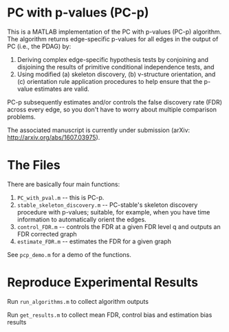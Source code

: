 # PC with p-values (PC-p)

This is a MATLAB implementation of the PC with p-values (PC-p) algorithm. The algorithm returns edge-specific p-values for all edges in the output of PC (i.e., the PDAG) by:

1. Deriving complex edge-specific hypothesis tests by conjoining and disjoining the results of primitive conditional independence tests, and
2. Using modified (a) skeleton discovery, (b) v-structure orientation, and (c) orientation rule application procedures to help ensure that the p-value estimates are valid.

PC-p subsequently estimates and/or controls the false discovery rate (FDR) across every edge, so you don't have to worry about multiple comparison problems.

The associated manuscript is currently under submission (arXiv: http://arxiv.org/abs/1607.03975).

# The Files
There are basically four main functions: 

1. `PC_with_pval.m` -- this is PC-p.
2. `stable_skeleton_discovery.m` -- PC-stable's skeleton discovery procedure with p-values; suitable, for example, when you have time information to automatically orient the edges.
3. `control_FDR.m` -- controls the FDR at a given FDR level q and outputs an FDR corrected graph
4. `estimate_FDR.m` -- estimates the FDR for a given graph

See `pcp_demo.m` for a demo of the functions.

# Reproduce Experimental Results

Run `run_algorithms.m` to collect algorithm outputs

Run `get_results.m` to collect mean FDR, control bias and estimation bias results
